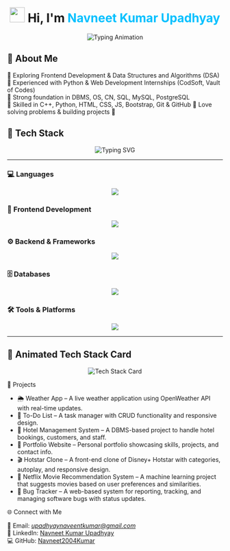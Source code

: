 <h1 align="center"> 
  <img src="https://media.giphy.com/media/hvRJCLFzcasrR4ia7z/giphy.gif" width="35"> 
  Hi, I'm <span style="color:#00C0FF">Navneet Kumar Upadhyay</span>  
</h1>

<p align="center">
  <img src="https://readme-typing-svg.herokuapp.com?font=Fira+Code&size=24&duration=3000&pause=1000&color=FF6B6B&center=true&vCenter=true&width=600&lines=🎓+B.Tech+Student+(2023–2027)+at+SRM+IST;💻+Frontend+Developer;🚀+Problem+Solver+%7C+Tech+Explorer;🌟+UI%2FUX+Design+Enthusiast;🔥+Always+learning+new+tech" alt="Typing Animation" />
</p>



## 🌟 About Me  
🔹 Exploring Frontend Development & Data Structures and Algorithms (DSA) 
🔹 Experienced with Python & Web Development Internships (CodSoft, Vault of Codes)  
🔹 Strong foundation in DBMS, OS, CN, SQL, MySQL, PostgreSQL  
🔹 Skilled in C++, Python, HTML, CSS, JS, Bootstrap, Git & GitHub 
🔹 Love solving problems & building projects 🚀  

## 🚀 Tech Stack  

<p align="center">
  <img src="https://readme-typing-svg.herokuapp.com?font=Fira+Code&weight=600&size=22&duration=3000&pause=800&color=00C0FF&center=true&vCenter=true&width=600&lines=💻+Languages;🎨+Frontend+Development;⚙️+Backend+%26+Frameworks;🗄️+Databases;🛠️+Tools+%26+Platforms" alt="Typing SVG" />
</p>

---

### 💻 Languages  
<p align="center">
  <img src="https://skillicons.dev/icons?i=html,css,js,php,python,cpp" />
</p>

### 🎨 Frontend Development  
<p align="center">
  <img src="https://skillicons.dev/icons?i=react,bootstrap,tailwind" />
</p>

### ⚙️ Backend & Frameworks  
<p align="center">
  <img src="https://skillicons.dev/icons?i=nodejs,express" />
</p>

### 🗄️ Databases  
<p align="center">
  <img src="https://skillicons.dev/icons?i=mysql,postgres" />
</p>

### 🛠️ Tools & Platforms  
<p align="center">
  <img src="https://skillicons.dev/icons?i=git,github,vscode,linux" />
</p>

---

## 🌟 Animated Tech Stack Card  

<p align="center">
  <img src="https://github-readme-tech-stack.vercel.app/api/cards?title=Full+Stack+Developer&lineCount=4&theme=tokyonight&line1=html5,HTML,FF5733;css3,CSS,2965f1;javascript,JavaScript,f7df1e;php,PHP,777BB4;&line2=react,React,61DAFB;bootstrap,Bootstrap,7952B3;tailwindcss,TailwindCSS,38BDF8;&line3=node.js,Node.js,339933;express,Express,000000;&line4=python,Python,3776AB;cplusplus,C++,00599C;mysql,MySQL,4479A1;postgresql,PostgreSQL,336791;git,GIT,F1502F;github,GitHub,000000;" alt="Tech Stack Card" />
</p>





 
 
 

 🚀 Projects  
- 🌦 Weather App – A live weather application using OpenWeather API with real-time updates.  
- 📝 To-Do List – A task manager with CRUD functionality and responsive design.  
- 🏨 Hotel Management System – A DBMS-based project to handle hotel bookings, customers, and staff.  
- 💼 Portfolio Website – Personal portfolio showcasing skills, projects, and contact info.  
- 🎬 Hotstar Clone – A front-end clone of Disney+ Hotstar with categories, autoplay, and responsive design.  
- 🍿 Netflix Movie Recommendation System – A machine learning project that suggests movies based on user preferences and similarities.  
- 🐞 Bug Tracker – A web-based system for reporting, tracking, and managing software bugs with status updates.  




 🌐 Connect with Me  

📧 Email: *upadhyaynaveentkumar@gmail.com*  
🔗 LinkedIn: [Navneet Kumar Upadhyay](https://www.linkedin.com/in/navneet-kumar-upadhyay-321273253)  
💻 GitHub: [Navneet2004Kumar](https://github.com/Navneet2004Kumar)  

